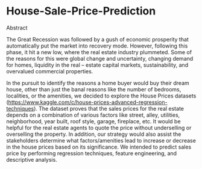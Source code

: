 # House-Sale-Price-Prediction

Abstract

The Great Recession was followed by a gush of economic prosperity that automatically put the market into recovery mode. However, following this phase, it hit a new low, where the real estate industry plummeted. Some of the reasons for this were global change and uncertainty, changing demand for homes, liquidity in the real – estate capital markets, sustainability, and overvalued commercial properties.

In the pursuit to identify the reasons a home buyer would buy their dream house, other than just the banal reasons like the number of bedrooms, localities, or the amenities, we decided to explore the House Prices datasets (https://www.kaggle.com/c/house-prices-advanced-regression-techniques). The dataset proves that the sales prices for the real estate depends on a combination of various factors like street, alley, utilities, neighborhood, year built, roof style, garage, fireplace, etc. It would be helpful for the real estate agents to quote the price without underselling or overselling the property. In addition, our strategy would also assist the stakeholders determine what factors/amenities lead to increase or decrease in the house prices based on its significance. We intended to predict sales price by performing regression techniques, feature engineering, and descriptive analysis.


